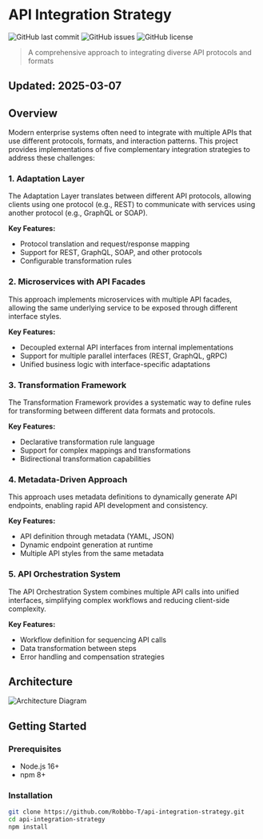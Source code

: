 # API Integration Strategy

![GitHub last commit](https://img.shields.io/github/last-commit/Robbbo-T/api-integration-strategy)
![GitHub issues](https://img.shields.io/github/issues/Robbbo-T/api-integration-strategy)
![GitHub license](https://img.shields.io/github/license/Robbbo-T/api-integration-strategy)

> A comprehensive approach to integrating diverse API protocols and formats

## Updated: 2025-03-07

## Overview

Modern enterprise systems often need to integrate with multiple APIs that use different protocols, formats, and interaction patterns. This project provides implementations of five complementary integration strategies to address these challenges:

### 1. Adaptation Layer

The Adaptation Layer translates between different API protocols, allowing clients using one protocol (e.g., REST) to communicate with services using another protocol (e.g., GraphQL or SOAP).

**Key Features:**
- Protocol translation and request/response mapping
- Support for REST, GraphQL, SOAP, and other protocols
- Configurable transformation rules

### 2. Microservices with API Facades

This approach implements microservices with multiple API facades, allowing the same underlying service to be exposed through different interface styles.

**Key Features:**
- Decoupled external API interfaces from internal implementations
- Support for multiple parallel interfaces (REST, GraphQL, gRPC)
- Unified business logic with interface-specific adaptations

### 3. Transformation Framework

The Transformation Framework provides a systematic way to define rules for transforming between different data formats and protocols.

**Key Features:**
- Declarative transformation rule language
- Support for complex mappings and transformations
- Bidirectional transformation capabilities

### 4. Metadata-Driven Approach

This approach uses metadata definitions to dynamically generate API endpoints, enabling rapid API development and consistency.

**Key Features:**
- API definition through metadata (YAML, JSON)
- Dynamic endpoint generation at runtime
- Multiple API styles from the same metadata

### 5. API Orchestration System

The API Orchestration System combines multiple API calls into unified interfaces, simplifying complex workflows and reducing client-side complexity.

**Key Features:**
- Workflow definition for sequencing API calls
- Data transformation between steps
- Error handling and compensation strategies

## Architecture

![Architecture Diagram](./docs/diagrams/architecture.png)

## Getting Started

### Prerequisites

- Node.js 16+
- npm 8+

### Installation

```bash
git clone https://github.com/Robbbo-T/api-integration-strategy.git
cd api-integration-strategy
npm install
